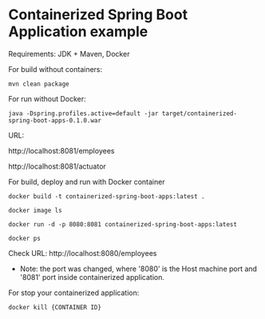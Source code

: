 # Containerized Spring Boot Application example

Requirements: JDK + Maven, Docker


For build without containers:

```
mvn clean package
```

For run without Docker:

```
java -Dspring.profiles.active=default -jar target/containerized-spring-boot-apps-0.1.0.war
```

URL:

http://localhost:8081/employees

http://localhost:8081/actuator


For build, deploy and run with Docker container

```
docker build -t containerized-spring-boot-apps:latest .
```
```
docker image ls
```
```
docker run -d -p 8080:8081 containerized-spring-boot-apps:latest
```
```
docker ps
```

Check URL: http://localhost:8080/employees

 * Note: the port was changed, where '8080' is the Host machine port and '8081' port inside containerized application.

For stop your containerized application:
```
docker kill {CONTAINER ID}
```
